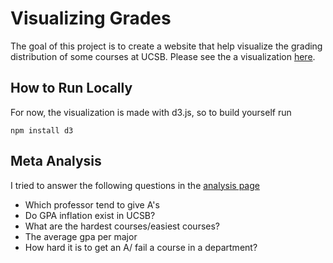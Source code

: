 # Visualizing Grades

The goal of this project is to create a website that help visualize the grading distribution of some courses at UCSB. Please see the a visualization [here](https://sir-teo.github.io/visualizing-grades/).

## How to Run Locally

For now, the visualization is made with d3.js, so to build yourself run

```
npm install d3
```

## Meta Analysis

I tried to answer the following questions in the [analysis page](https://sir-teo.github.io/visualizing-grades/analysis.html)

- Which professor tend to give A's
- Do GPA inflation exist in UCSB?
- What are the hardest courses/easiest courses?
- The average gpa per major
- How hard it is to get an A/ fail a course in a department?